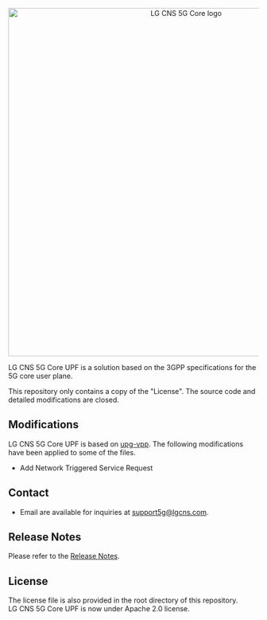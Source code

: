 <p align="center"><a href="https://github.com/lgcns5g/test" target="_blank" rel="noopener noreferrer"><img width="700" src="https://github.com/lgcns5g/test/blob/main/LG%20CNS%205G%20Core.png" alt="LG CNS 5G Core logo"></a></p> 

LG CNS 5G Core UPF is a solution based on the 3GPP specifications for the 5G core user plane.  

This repository only contains a copy of the "License".
The source code and detailed modifications are closed.

## Modifications
LG CNS 5G Core UPF is based on [upg-vpp](https://github.com/travelping/upg-vpp).
The following modifications have been applied to some of the files.
* Add Network Triggered Service Request

## Contact 
- Email are available for inquiries at support5g@lgcns.com.

## Release Notes
Please refer to the [Release Notes](https://github.com/lgcns5g/LGCNS-5G-Core/releases).

## License
The license file is also provided in the root directory of this repository.  
LG CNS 5G Core UPF is now under Apache 2.0 license.




